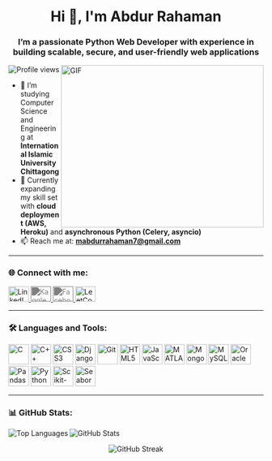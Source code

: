 <h1 align="center">Hi 👋, I'm Abdur Rahaman</h1>
<h3 align="center">I’m a passionate Python Web Developer with experience in building scalable, secure, and user-friendly web applications</h3>

<img align="right"  alt="GIF" src="https://user-images.githubusercontent.com/60257288/169688266-0dba71e8-949d-4bc6-a048-0059ef1f994b.jpg" width="400" height="320" />

<p align="left">
  <img src="https://komarev.com/ghpvc/?username=abdur-r1&label=Profile%20views&color=0e75b6&style=flat" alt="Profile views" />
</p>


- 🔭 I’m studying Computer Science and Engineering at **International Islamic University Chittagong**  
- 🌱 Currently expanding my skill set with **cloud deployment (AWS, Heroku)** and **asynchronous Python (Celery, asyncio)**  
- 📫 Reach me at: **mabdurrahaman7@gmail.com**

---


### 🌐 Connect with me:
<p align="left">
  <a href="https://www.linkedin.com/in/md-abdur-rahaman-bb76b9263" target="_blank">
    <img src="https://cdn.jsdelivr.net/gh/devicons/devicon/icons/linkedin/linkedin-original.svg" alt="LinkedIn" height="30" width="40"/>
  </a>
  <a href="https://www.kaggle.com/abdurrahaman1" target="_blank">
    <img src="https://cdn.jsdelivr.net/gh/simple-icons/simple-icons/icons/kaggle.svg" alt="Kaggle" height="30" width="40" style="filter: invert(0.5);"/>
  </a>
  <a href="https://www.facebook.com/md.abdurrahaman.208247" target="_blank">
    <img src="https://cdn.jsdelivr.net/gh/simple-icons/simple-icons/icons/facebook.svg" alt="Facebook" height="30" width="40" style="filter: invert(0.5);"/>
  </a>
  

  <a href="https://leetcode.com/rahaman1" target="_blank">
    <img src="https://upload.wikimedia.org/wikipedia/commons/1/19/LeetCode_logo_black.png" alt="LeetCode" height="30" width="40"/>
  </a>
</p>

---

### 🛠️ Languages and Tools:
<p align="left">
  <img src="https://cdn.jsdelivr.net/gh/devicons/devicon/icons/c/c-original.svg" alt="C" width="40" height="40"/>
  <img src="https://cdn.jsdelivr.net/gh/devicons/devicon/icons/cplusplus/cplusplus-original.svg" alt="C++" width="40" height="40"/>
  <img src="https://cdn.jsdelivr.net/gh/devicons/devicon/icons/css3/css3-original-wordmark.svg" alt="CSS3" width="40" height="40"/>
  <img src="https://cdn.jsdelivr.net/gh/devicons/devicon/icons/django/django-plain.svg" alt="Django" width="40" height="40"/>
  <img src="https://cdn.jsdelivr.net/gh/devicons/devicon/icons/git/git-original.svg" alt="Git" width="40" height="40"/>
  <img src="https://cdn.jsdelivr.net/gh/devicons/devicon/icons/html5/html5-original-wordmark.svg" alt="HTML5" width="40" height="40"/>
  <img src="https://cdn.jsdelivr.net/gh/devicons/devicon/icons/javascript/javascript-original.svg" alt="JavaScript" width="40" height="40"/>
  <img src="https://upload.wikimedia.org/wikipedia/commons/2/21/Matlab_Logo.png" alt="MATLAB" width="40" height="40"/>
  <img src="https://cdn.jsdelivr.net/gh/devicons/devicon/icons/mongodb/mongodb-original-wordmark.svg" alt="MongoDB" width="40" height="40"/>
  <img src="https://cdn.jsdelivr.net/gh/devicons/devicon/icons/mysql/mysql-original-wordmark.svg" alt="MySQL" width="40" height="40"/>
  <img src="https://cdn.jsdelivr.net/gh/devicons/devicon/icons/oracle/oracle-original.svg" alt="Oracle" width="40" height="40"/>
  <img src="https://cdn.jsdelivr.net/gh/devicons/devicon/icons/pandas/pandas-original.svg" alt="Pandas" width="40" height="40"/>
  <img src="https://cdn.jsdelivr.net/gh/devicons/devicon/icons/python/python-original.svg" alt="Python" width="40" height="40"/>
  <img src="https://upload.wikimedia.org/wikipedia/commons/0/05/Scikit_learn_logo_small.svg" alt="Scikit-learn" width="40" height="40"/>
  <img src="https://seaborn.pydata.org/_images/logo-mark-lightbg.svg" alt="Seaborn" width="40" height="40"/>
</p>

---


### 📊 GitHub Stats:

<p>
  <img align="left" src="https://github-readme-stats.vercel.app/api/top-langs?username=abdur-r1&show_icons=true&locale=en&layout=compact" alt="Top Languages" />
</p>

<p>
  <img align="center" src="https://github-readme-stats.vercel.app/api?username=abdur-r1&show_icons=true&locale=en" alt="GitHub Stats" />
</p>

<!-- Optional: GitHub streak -->
<p align="center">
  <img src="https://github-readme-streak-stats.herokuapp.com/?user=abdur-r1" alt="GitHub Streak" />
</p>
